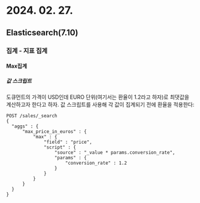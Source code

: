 # 2024. 02. 27.

## Elasticsearch(7.10)

### 집계 - 지표 집계

#### Max집계

##### 값 스크립트

도큐먼트의 가격이 USD인데 EURO 단위(여기서는 환율이 1.2라고 하자)로 최댓값을 계산하고자 한다고 하자. 값 스크립트를 사용해 각 값이 집계되기 전에 환율을 적용한다:

```http
POST /sales/_search
{
  "aggs" : {
      "max_price_in_euros" : {
          "max" : {
              "field" : "price",
              "script" : {
                  "source" : "_value * params.conversion_rate",
                  "params" : {
                      "conversion_rate" : 1.2
                  }
              }
          }
      }
  }
}
```

